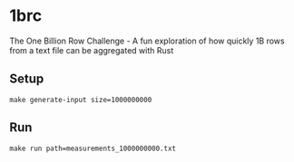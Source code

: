 # 1brc
The One Billion Row Challenge - A fun exploration of how quickly 1B rows from a text file can be aggregated with Rust

## Setup
```shell
make generate-input size=1000000000
```

## Run
```shell
make run path=measurements_1000000000.txt
```
